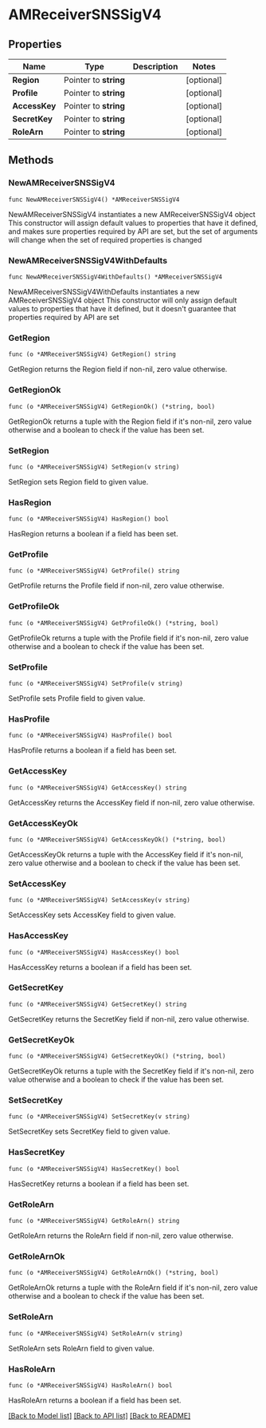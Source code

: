 # AMReceiverSNSSigV4

## Properties

Name | Type | Description | Notes
------------ | ------------- | ------------- | -------------
**Region** | Pointer to **string** |  | [optional] 
**Profile** | Pointer to **string** |  | [optional] 
**AccessKey** | Pointer to **string** |  | [optional] 
**SecretKey** | Pointer to **string** |  | [optional] 
**RoleArn** | Pointer to **string** |  | [optional] 

## Methods

### NewAMReceiverSNSSigV4

`func NewAMReceiverSNSSigV4() *AMReceiverSNSSigV4`

NewAMReceiverSNSSigV4 instantiates a new AMReceiverSNSSigV4 object
This constructor will assign default values to properties that have it defined,
and makes sure properties required by API are set, but the set of arguments
will change when the set of required properties is changed

### NewAMReceiverSNSSigV4WithDefaults

`func NewAMReceiverSNSSigV4WithDefaults() *AMReceiverSNSSigV4`

NewAMReceiverSNSSigV4WithDefaults instantiates a new AMReceiverSNSSigV4 object
This constructor will only assign default values to properties that have it defined,
but it doesn't guarantee that properties required by API are set

### GetRegion

`func (o *AMReceiverSNSSigV4) GetRegion() string`

GetRegion returns the Region field if non-nil, zero value otherwise.

### GetRegionOk

`func (o *AMReceiverSNSSigV4) GetRegionOk() (*string, bool)`

GetRegionOk returns a tuple with the Region field if it's non-nil, zero value otherwise
and a boolean to check if the value has been set.

### SetRegion

`func (o *AMReceiverSNSSigV4) SetRegion(v string)`

SetRegion sets Region field to given value.

### HasRegion

`func (o *AMReceiverSNSSigV4) HasRegion() bool`

HasRegion returns a boolean if a field has been set.

### GetProfile

`func (o *AMReceiverSNSSigV4) GetProfile() string`

GetProfile returns the Profile field if non-nil, zero value otherwise.

### GetProfileOk

`func (o *AMReceiverSNSSigV4) GetProfileOk() (*string, bool)`

GetProfileOk returns a tuple with the Profile field if it's non-nil, zero value otherwise
and a boolean to check if the value has been set.

### SetProfile

`func (o *AMReceiverSNSSigV4) SetProfile(v string)`

SetProfile sets Profile field to given value.

### HasProfile

`func (o *AMReceiverSNSSigV4) HasProfile() bool`

HasProfile returns a boolean if a field has been set.

### GetAccessKey

`func (o *AMReceiverSNSSigV4) GetAccessKey() string`

GetAccessKey returns the AccessKey field if non-nil, zero value otherwise.

### GetAccessKeyOk

`func (o *AMReceiverSNSSigV4) GetAccessKeyOk() (*string, bool)`

GetAccessKeyOk returns a tuple with the AccessKey field if it's non-nil, zero value otherwise
and a boolean to check if the value has been set.

### SetAccessKey

`func (o *AMReceiverSNSSigV4) SetAccessKey(v string)`

SetAccessKey sets AccessKey field to given value.

### HasAccessKey

`func (o *AMReceiverSNSSigV4) HasAccessKey() bool`

HasAccessKey returns a boolean if a field has been set.

### GetSecretKey

`func (o *AMReceiverSNSSigV4) GetSecretKey() string`

GetSecretKey returns the SecretKey field if non-nil, zero value otherwise.

### GetSecretKeyOk

`func (o *AMReceiverSNSSigV4) GetSecretKeyOk() (*string, bool)`

GetSecretKeyOk returns a tuple with the SecretKey field if it's non-nil, zero value otherwise
and a boolean to check if the value has been set.

### SetSecretKey

`func (o *AMReceiverSNSSigV4) SetSecretKey(v string)`

SetSecretKey sets SecretKey field to given value.

### HasSecretKey

`func (o *AMReceiverSNSSigV4) HasSecretKey() bool`

HasSecretKey returns a boolean if a field has been set.

### GetRoleArn

`func (o *AMReceiverSNSSigV4) GetRoleArn() string`

GetRoleArn returns the RoleArn field if non-nil, zero value otherwise.

### GetRoleArnOk

`func (o *AMReceiverSNSSigV4) GetRoleArnOk() (*string, bool)`

GetRoleArnOk returns a tuple with the RoleArn field if it's non-nil, zero value otherwise
and a boolean to check if the value has been set.

### SetRoleArn

`func (o *AMReceiverSNSSigV4) SetRoleArn(v string)`

SetRoleArn sets RoleArn field to given value.

### HasRoleArn

`func (o *AMReceiverSNSSigV4) HasRoleArn() bool`

HasRoleArn returns a boolean if a field has been set.


[[Back to Model list]](../README.md#documentation-for-models) [[Back to API list]](../README.md#documentation-for-api-endpoints) [[Back to README]](../README.md)


